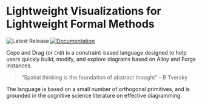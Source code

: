 # Lightweight Visualizations for Lightweight Formal Methods


![Latest Release](https://img.shields.io/github/v/release/sidprasad/copeanddrag)
[![Documentation](https://img.shields.io/badge/docs-available-brightgreen)](https://sidprasad.github.io/copeanddrag)

Cope and Drag (or `CnD`) is a constraint-based language 
designed to help users quickly build, modify, and explore
diagrams based on Alloy and Forge instances.

> “Spatial thinking is the foundation of abstract thought” - B Tversky

The language is based on a small number of orthogonal primitives,
and is grounded in the cognitive science literature on 
effective diagramming.
